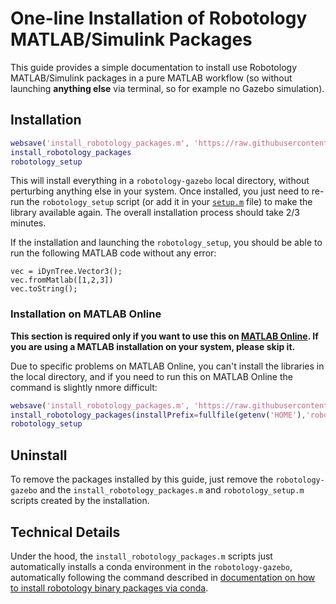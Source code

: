 # One-line Installation of Robotology MATLAB/Simulink Packages

This guide provides a simple documentation to install use Robotology MATLAB/Simulink packages in a pure MATLAB workflow (so without launching **anything else** via terminal, so for example no Gazebo simulation).

## Installation
~~~matlab
websave('install_robotology_packages.m', 'https://raw.githubusercontent.com/robotology/robotology-superbuild/master/scripts/install_robotology_packages.m')
install_robotology_packages
robotology_setup
~~~
This will install everything in a `robotology-gazebo` local directory, without perturbing anything else in your system. 
Once installed, you just need to re-run the `robotology_setup` script (or add it in your [`setup.m`](https://www.mathworks.com/help/matlab/ref/startup.html) file) to make the library available again. The overall installation process should take 2/3 minutes.

If the installation and launching the `robotology_setup`, you should be able to run the following MATLAB code without any error:
~~~
vec = iDynTree.Vector3();
vec.fromMatlab([1,2,3])
vec.toString();
~~~



### Installation on MATLAB Online
**This section is required only if you want to use this on [MATLAB Online](https://www.mathworks.com/products/matlab-online.html). If you are using a MATLAB installation on your system, please skip it.**

Due to specific problems on MATLAB Online, you can't install the libraries in the local directory, and if you need to run this on MATLAB Online the command is slightly nmore difficult: 
~~~matlab
websave('install_robotology_packages.m', 'https://raw.githubusercontent.com/robotology/robotology-superbuild/master/scripts/install_robotology_packages.m')
install_robotology_packages(installPrefix=fullfile(getenv('HOME'),'robotology-matlab'))
robotology_setup
~~~

## Uninstall 

To remove the packages installed by this guide, just remove the `robotology-gazebo` and the `install_robotology_packages.m` and `robotology_setup.m` scripts created by the installation.

## Technical Details

Under the hood, the `install_robotology_packages.m` scripts just automatically installs a conda environment in the `robotology-gazebo`, automatically following the command described in [documentation on how to install robotology binary packages via conda](./conda.md).
